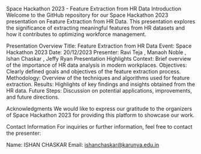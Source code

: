 Space Hackathon 2023 - Feature Extraction from HR Data
Introduction
Welcome to the GitHub repository for our Space Hackathon 2023 presentation on Feature Extraction from HR Data. This presentation explores the significance of extracting meaningful features from HR datasets and how it contributes to optimizing workforce management.


Presentation Overview
Title: Feature Extraction from HR Data
Event: Space Hackathon 2023
Date: 20/12/2023
Presenter: Ravi Teja , Manaoh Noble , Ishan Chaskar , Jeffy Ryan
Presentation Highlights
Context: Brief overview of the importance of HR data analysis in modern workplaces.
Objectives: Clearly defined goals and objectives of the feature extraction process.
Methodology: Overview of the techniques and algorithms used for feature extraction.
Results: Highlights of key findings and insights obtained from the HR data.
Future Steps: Discussion on potential applications, improvements, and future directions.

Acknowledgments
We would like to express our gratitude to the organizers of Space Hackathon 2023 for providing this platform to showcase our work.

Contact Information
For inquiries or further information, feel free to contact the presenter:

Name: ISHAN CHASKAR
Email: ishanchaskar@karunya.edu.in
